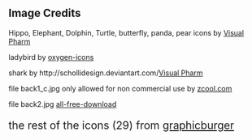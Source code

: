 <h2>Image Credits</h2>

<p> Hippo, Elephant, Dolphin, Turtle, butterfly, panda, pear icons by <a href="http://icons8.com/">Visual Pharm</a>
<p>ladybird by <a href="http://www.oxygen-icons.org/">oxygen-icons</a></p>
<p>shark by http://schollidesign.deviantart.com/<a href="http://icons8.com/">Visual Pharm</a></p>
<p>file back1_c.jpg only allowed for non commercial use by <a href="http://www.zcool.com.cn/u/631452/">zcool.com</a></p>
<p>file back2.jpg <a href="http://all-free-download.com/">all-free-download</a></p>
<p style="font-size:1.5em">the rest of the icons (29) from <a href="https://graphicburger.com">graphicburger</a></p>